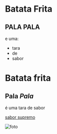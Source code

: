  # Batata Frita
 ## __PALA PALA__

e uma:

- tara
- de
- sabor

# Batata frita
## __Pala__ _Pala_

é uma tara de sabor

[sabor supremo](https://www.youtube.com/watch?v=pL_MlbPo3kg)

![foto](https://www.google.com/url?sa=i&url=https%3A%2F%2Fwww.iguaria.com%2Fprato-principal%2Facompanhamento%2Fbatatas-fritas-pala-pala%2F&psig=AOvVaw1UkCiSVOIl29X9AADlosaL&ust=1699097316817000&source=images&cd=vfe&ved=0CBEQjRxqFwoTCJiSrPLcp4IDFQAAAAAdAAAAABAe)